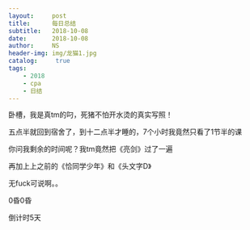 ```yaml
---
layout:     post
title:      每日总结
subtitle:   2018-10-08
date:       2018-10-08
author:     NS
header-img: img/龙猫1.jpg
catalog: 	 true
tags:
    - 2018 
    - cpa
    - 日结
--- 
```

卧槽，我是真tm的叼，死猪不怕开水烫的真实写照！

五点半就回到宿舍了，到十二点半才睡的，7个小时我竟然只看了1节半的课

你问我剩余的时间呢？我tm竟然把《亮剑》过了一遍

再加上上之前的《恰同学少年》和《头文字D》

无fuck可说啊。。

0昏0昏

倒计时5天
